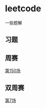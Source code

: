 # leetcode
一些题解

## 习题

## 周赛
[第150场](docs/weeklycontest/150.md)

## 双周赛
[第7场](docs/weeklycontest/b7.md)